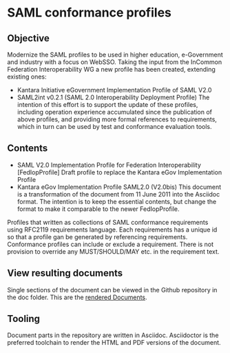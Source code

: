 # SAML conformance profiles
## Objective
Modernize the SAML profiles to be used in higher education, e-Government and industry with a focus on WebSSO.
Taking the input from the InCommon Federation Interoperability WG a new profile has been created, extending existing ones:
* Kantara Initiative eGovernment Implementation Profile of SAML V2.0
* SAML2int v0.2.1 (SAML 2.0 Interoperability Deployment Profile)
The intention of this effort is to support the update of these profiles, including operation experience accumulated since the publication of above profiles, and providing more formal references to requirements, which in turn can be used by test and conformance evaluation tools.

## Contents
* SAML V2.0 Implementation Profile for Federation Interoperability [FedIopProfile]
  Draft profile to replace the Kantara eGov Implementation Profile
* Kantara eGov Implementation Profile SAML2.0 (V2.0bis)
  This document is a transformation of the document from 11 June 2011 into the Asciidoc format. The intention is to keep the essential contents, but change the format to make it comparable to the newer FedIopProfile.

Profiles that written as collections of SAML conformance requirements using RFC2119 requirements language. Each requirements has a unique id so that a profile gan be generated by referencing requirements. Conformance profiles can include or exclude a requirement. There is not provision to override any MUST/SHOULD/MAY etc. in the requirement text.

## View resulting documents
Single sections of the document can be viewed in the Github repository in the doc folder.
This are the [rendered Documents](/rendered/index.md).

## Tooling
Document parts in the repository are written in Asciidoc. Asciidoctor is the preferred toolchain to render the HTML and PDF versions of the document.
